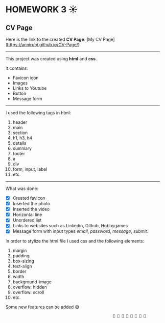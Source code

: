 # HOMEWORK 3 ☀
## CV Page
Here is the link to the created **CV Page**:
[My CV Page] (https://annirubi.github.io/CV-Page/)

___
This project was created using **html** and **css**. 

It contains:

* Favicon icon
* Images
* Links to Youtube
* Button
* Message form

____

I used the following tags in html:

1. header
2. main
3. section
4. h1, h3, h4
5. details
6. summary
7. footer
8. a
9. div
10. form, input, label
11. etc.


____

What was done:

- [X] Created favicon
- [X] Inserted the photo
- [X] Inserted the video
- [X] Horizontal line
- [X] Unordered list
- [X] Links to websites such as Linkedin, Github, Hobbygames
- [X] Message form with input types *email*, *password*, *message*, *submit*.

In order to stylize the html file I used css and the following elements:
1. margin
2. padding
3. box-sizing
4. text-align
5. border
6. width
7. background-image
8. overflow: hidden
9. overflow: scroll
10. etc.

Some new features can be added :sweat_smile:

                                                     🌟 🌟 🌟 🌟 🌟 🌟 🌟 🌟
